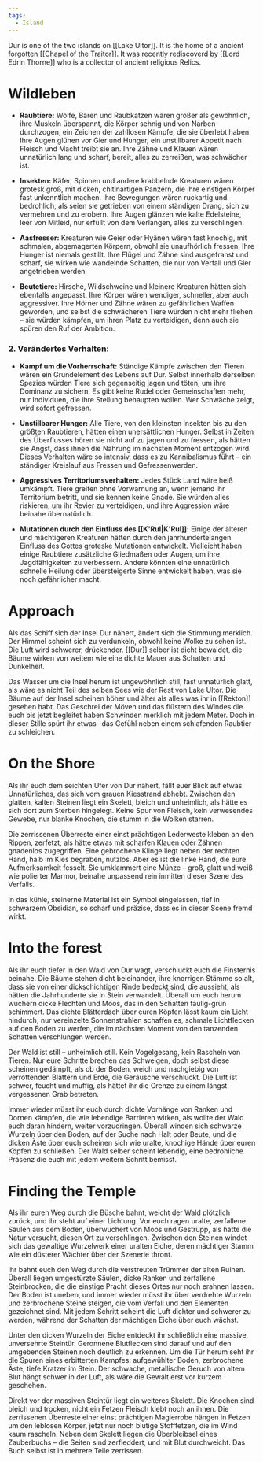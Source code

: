 ```yaml
---
tags:
  - Island
---
```

Dur is one of the two islands on [[Lake Ultor]].  It is the home of a ancient forgotten [[Chapel of the Traitor]]. It was recently rediscoverd by [[Lord Edrin Thorne]] who is a collector of ancient religious Relics.

# Wildleben

- **Raubtiere:** Wölfe, Bären und Raubkatzen wären größer als gewöhnlich, ihre Muskeln überspannt, die Körper sehnig und von Narben durchzogen, ein Zeichen der zahllosen Kämpfe, die sie überlebt haben. Ihre Augen glühen vor Gier und Hunger, ein unstillbarer Appetit nach Fleisch und Macht treibt sie an. Ihre Zähne und Klauen wären unnatürlich lang und scharf, bereit, alles zu zerreißen, was schwächer ist.
    
- **Insekten:** Käfer, Spinnen und andere krabbelnde Kreaturen wären grotesk groß, mit dicken, chitinartigen Panzern, die ihre einstigen Körper fast unkenntlich machen. Ihre Bewegungen wären ruckartig und bedrohlich, als seien sie getrieben von einem ständigen Drang, sich zu vermehren und zu erobern. Ihre Augen glänzen wie kalte Edelsteine, leer von Mitleid, nur erfüllt von dem Verlangen, alles zu verschlingen.
    
- **Aasfresser:** Kreaturen wie Geier oder Hyänen wären fast knochig, mit schmalen, abgemagerten Körpern, obwohl sie unaufhörlich fressen. Ihre Hunger ist niemals gestillt. Ihre Flügel und Zähne sind ausgefranst und scharf, sie wirken wie wandelnde Schatten, die nur von Verfall und Gier angetrieben werden.
    
- **Beutetiere:** Hirsche, Wildschweine und kleinere Kreaturen hätten sich ebenfalls angepasst. Ihre Körper wären wendiger, schneller, aber auch aggressiver. Ihre Hörner und Zähne wären zu gefährlichen Waffen geworden, und selbst die schwächeren Tiere würden nicht mehr fliehen – sie würden kämpfen, um ihren Platz zu verteidigen, denn auch sie spüren den Ruf der Ambition.
    

### 2. **Verändertes Verhalten:**

- **Kampf um die Vorherrschaft:** Ständige Kämpfe zwischen den Tieren wären ein Grundelement des Lebens auf Dur. Selbst innerhalb derselben Spezies würden Tiere sich gegenseitig jagen und töten, um ihre Dominanz zu sichern. Es gibt keine Rudel oder Gemeinschaften mehr, nur Individuen, die ihre Stellung behaupten wollen. Wer Schwäche zeigt, wird sofort gefressen.
    
- **Unstillbarer Hunger:** Alle Tiere, von den kleinsten Insekten bis zu den größten Raubtieren, hätten einen unersättlichen Hunger. Selbst in Zeiten des Überflusses hören sie nicht auf zu jagen und zu fressen, als hätten sie Angst, dass ihnen die Nahrung im nächsten Moment entzogen wird. Dieses Verhalten wäre so intensiv, dass es zu Kannibalismus führt – ein ständiger Kreislauf aus Fressen und Gefressenwerden.
    
- **Aggressives Territoriumsverhalten:** Jedes Stück Land wäre heiß umkämpft. Tiere greifen ohne Vorwarnung an, wenn jemand ihr Territorium betritt, und sie kennen keine Gnade. Sie würden alles riskieren, um ihr Revier zu verteidigen, und ihre Aggression wäre beinahe übernatürlich.
    
- **Mutationen durch den Einfluss des [[K'Rul|K'Rul]]:** Einige der älteren und mächtigeren Kreaturen hätten durch den jahrhundertelangen Einfluss des Gottes groteske Mutationen entwickelt. Vielleicht haben einige Raubtiere zusätzliche Gliedmaßen oder Augen, um ihre Jagdfähigkeiten zu verbessern. Andere könnten eine unnatürlich schnelle Heilung oder übersteigerte Sinne entwickelt haben, was sie noch gefährlicher macht.

# Approach

Als das Schiff sich der Insel Dur nähert, ändert sich die Stimmung merklich. Der Himmel scheint sich zu verdunkeln, obwohl keine Wolke zu sehen ist. Die Luft wird schwerer, drückender. [[Dur]] selber ist dicht bewaldet, die Bäume wirken von weitem wie eine dichte Mauer aus Schatten und Dunkelheit.

Das Wasser um die Insel herum ist ungewöhnlich still, fast unnatürlich glatt, als wäre es nicht Teil des selben Sees wie der Rest von Lake Ultor. Die Bäume auf der Insel scheinen höher und älter als alles was ihr in [[Rekton]] gesehen habt. Das Geschrei der Möven und das flüstern des Windes die euch bis jetzt begleitet haben Schwinden merklich mit jedem Meter. Doch in dieser Stille spürt ihr etwas –das Gefühl neben einem schlafenden Raubtier zu schleichen.

# On the Shore

Als ihr euch dem seichten Ufer von Dur nähert, fällt euer Blick auf etwas Unnatürliches, das sich vom grauen Kiesstrand abhebt. Zwischen den glatten, kalten Steinen liegt ein Skelett, bleich und unheimlich, als hätte es sich dort zum Sterben hingelegt. Keine Spur von Fleisch, kein verwesendes Gewebe, nur blanke Knochen, die stumm in die Wolken starren.

Die zerrissenen Überreste einer einst prächtigen Lederweste kleben an den Rippen, zerfetzt, als hätte etwas mit scharfen Klauen oder Zähnen gnadenlos zugegriffen. Eine gebrochene Klinge liegt neben der rechten Hand, halb im Kies begraben, nutzlos. Aber es ist die linke Hand, die eure Aufmerksamkeit fesselt. Sie umklammert eine Münze – groß, glatt und weiß wie polierter Marmor, beinahe unpassend rein inmitten dieser Szene des Verfalls.

In das kühle, steinerne Material ist ein Symbol eingelassen, tief in schwarzem Obsidian, so scharf und präzise, dass es in dieser Scene fremd wirkt.

# Into the forest

Als ihr euch tiefer in den Wald von Dur wagt, verschluckt euch die Finsternis beinahe. Die Bäume stehen dicht beieinander, ihre knorrigen Stämme so alt, dass sie von einer dickschichtigen Rinde bedeckt sind, die aussieht, als hätten die Jahrhunderte sie in Stein verwandelt. Überall um euch herum wuchern dicke Flechten und Moos, das in den Schatten faulig-grün schimmert. Das dichte Blätterdach über euren Köpfen lässt kaum ein Licht hindurch; nur vereinzelte Sonnenstrahlen schaffen es, schmale Lichtflecken auf den Boden zu werfen, die im nächsten Moment von den tanzenden Schatten verschlungen werden.

Der Wald ist still – unheimlich still. Kein Vogelgesang, kein Rascheln von Tieren. Nur eure Schritte brechen das Schweigen, doch selbst diese scheinen gedämpft, als ob der Boden, weich und nachgiebig von verrottenden Blättern und Erde, die Geräusche verschluckt. Die Luft ist schwer, feucht und muffig, als hättet ihr die Grenze zu einem längst vergessenen Grab betreten.

Immer wieder müsst ihr euch durch dichte Vorhänge von Ranken und Dornen kämpfen, die wie lebendige Barrieren wirken, als wollte der Wald euch daran hindern, weiter vorzudringen. Überall winden sich schwarze Wurzeln über den Boden, auf der Suche nach Halt oder Beute, und die dicken Äste über euch scheinen sich wie uralte, knochige Hände über euren Köpfen zu schließen. Der Wald selber scheint lebendig, eine bedrohliche Präsenz die euch mit jedem weitern Schritt bemisst.

# Finding the Temple

Als ihr euren Weg durch die Büsche bahnt, weicht der Wald plötzlich zurück, und ihr steht auf einer Lichtung. Vor euch ragen uralte, zerfallene Säulen aus dem Boden, überwuchert von Moos und Gestrüpp, als hätte die Natur versucht, diesen Ort zu verschlingen. Zwischen den Steinen windet sich das gewaltige Wurzelwerk einer uralten Eiche, deren mächtiger Stamm wie ein düsterer Wächter über der Szenerie thront.

Ihr bahnt euch den Weg durch die verstreuten Trümmer der alten Ruinen. Überall liegen umgestürzte Säulen, dicke Ranken und zerfallene Steinbrocken, die die einstige Pracht dieses Ortes nur noch erahnen lassen. Der Boden ist uneben, und immer wieder müsst ihr über verdrehte Wurzeln und zerbrochene Steine steigen, die vom Verfall und den Elementen gezeichnet sind. Mit jedem Schritt scheint die Luft dichter und schwerer zu werden, während der Schatten der mächtigen Eiche über euch wächst.

Unter den dicken Wurzeln der Eiche entdeckt ihr schließlich eine massive, unversehrte Steintür. Geronnene Blutflecken sind darauf und auf den umgebenden Steinen noch deutlich zu erkennen. Um die Tür herum seht ihr die Spuren eines erbitterten Kampfes: aufgewühlter Boden, zerbrochene Äste, tiefe Kratzer im Stein. Der schwache, metallische Geruch von altem Blut hängt schwer in der Luft, als wäre die Gewalt erst vor kurzem geschehen.

Direkt vor der massiven Steintür liegt ein weiteres Skelett. Die Knochen sind bleich und trocken, nicht ein Fetzen Fleisch klebt noch an ihnen. Die zerrissenen Überreste einer einst prächtigen Magierrobe hängen in Fetzen um den leblosen Körper, jetzt nur noch blutige Stofffetzen, die im Wind kaum rascheln. Neben dem Skelett liegen die Überbleibsel eines Zauberbuchs – die Seiten sind zerfleddert, und mit Blut durchweicht. Das Buch selbst ist in mehrere Teile zerrissen. 